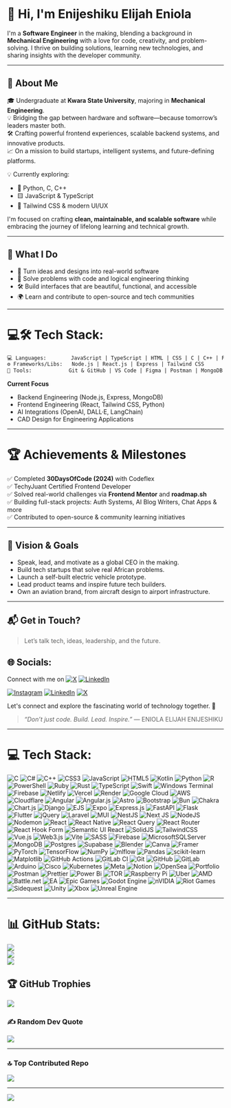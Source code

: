 # 👋 Hi, I'm Enijeshiku Elijah Eniola

I'm a **Software Engineer** in the making, blending a background in **Mechanical Engineering** with a love for code, creativity, and problem-solving. I thrive on building solutions, learning new technologies, and sharing insights with the developer community.

---

## 🚀 About Me

🎓 Undergraduate at **Kwara State University**, majoring in **Mechanical Engineering**.  
💡 Bridging the gap between hardware and software—because tomorrow’s leaders master both.  
🛠️ Crafting powerful frontend experiences, scalable backend systems, and innovative products.  
📈 On a mission to build startups, intelligent systems, and future-defining platforms.

💡 Currently exploring:
- 🐍 Python, C, C++
- 🟨 JavaScript & TypeScript
- 🎨 Tailwind CSS & modern UI/UX  

I'm focused on crafting **clean, maintainable, and scalable software** while embracing the journey of lifelong learning and technical growth.

---

## 💼 What I Do

- 🚀 Turn ideas and designs into real-world software
- 🧩 Solve problems with code and logical engineering thinking
- 🛠️ Build interfaces that are beautiful, functional, and accessible
- 🌍 Learn and contribute to open-source and tech communities
  
---
 # 💻🛠 Tech Stack:

```txt
💻 Languages:        JavaScript | TypeScript | HTML | CSS | C | C++ | Python
⚙️ Frameworks/Libs:   Node.js | React.js | Express | Tailwind CSS
🧰 Tools:            Git & GitHub | VS Code | Figma | Postman | MongoDB (Learning)
```

**Current Focus**  
- Backend Engineering (Node.js, Express, MongoDB)  
- Frontend Engineering (React, Tailwind CSS, Python)  
- AI Integrations (OpenAI, DALL·E, LangChain)  
- CAD Design for Engineering Applications
  
---

# 🏆 Achievements & Milestones

✅ Completed **30DaysOfCode (2024)** with Codeflex  
✅ TechyJuant Certified Frontend Developer  
✅ Solved real-world challenges via **Frontend Mentor** and **roadmap.sh**  
✅ Building full-stack projects: Auth Systems, AI Blog Writers, Chat Apps & more  
✅ Contributed to open-source & community learning initiatives

---

## 🎯 Vision & Goals

- Speak, lead, and motivate as a global CEO in the making.
- Build tech startups that solve real African problems.  
- Launch a self-built electric vehicle prototype.  
- Lead product teams and inspire future tech builders.  
- Own an aviation brand, from aircraft design to airport infrastructure.  

---

## 📬 Get in Touch?

> Let’s talk tech, ideas, leadership, and the future.

## 🌐 Socials:
Connect with me on  [![X](https://img.shields.io/badge/X-black.svg?logo=X&logoColor=white)](https://x.com/https://x.com/https://x.com/@Henneiiy) 
 [![LinkedIn](https://img.shields.io/badge/LinkedIn-%230077B5.svg?logo=linkedin&logoColor=white)](https://linkedin.com/in/https://linkedin.com/in/https://www.linkedin.com/in/enijeshiku-eniola-432a52317/)

[![Instagram](https://img.shields.io/badge/Instagram-%23E4405F.svg?logo=Instagram&logoColor=white)](https://instagram.com/https://instagram.com/henneiy) [![LinkedIn](https://img.shields.io/badge/LinkedIn-%230077B5.svg?logo=linkedin&logoColor=white)](https://linkedin.com/in/https://linkedin.com/in/https://www.linkedin.com/in/enijeshiku-eniola-432a52317/) [![X](https://img.shields.io/badge/X-black.svg?logo=X&logoColor=white)](https://x.com/https://x.com/https://x.com/@Henneiiy)

Let's connect and explore the fascinating world of technology together. 🚀

> *“Don’t just code. Build. Lead. Inspire.”* — ENIOLA ELIJAH ENIJESHIKU

---

# 💻 Tech Stack:
![C](https://img.shields.io/badge/c-%2300599C.svg?style=plastic&logo=c&logoColor=white) ![C#](https://img.shields.io/badge/c%23-%23239120.svg?style=plastic&logo=csharp&logoColor=white) ![C++](https://img.shields.io/badge/c++-%2300599C.svg?style=plastic&logo=c%2B%2B&logoColor=white) ![CSS3](https://img.shields.io/badge/css3-%231572B6.svg?style=plastic&logo=css3&logoColor=white) ![JavaScript](https://img.shields.io/badge/javascript-%23323330.svg?style=plastic&logo=javascript&logoColor=%23F7DF1E) ![HTML5](https://img.shields.io/badge/html5-%23E34F26.svg?style=plastic&logo=html5&logoColor=white) ![Kotlin](https://img.shields.io/badge/kotlin-%237F52FF.svg?style=plastic&logo=kotlin&logoColor=white) ![Python](https://img.shields.io/badge/python-3670A0?style=plastic&logo=python&logoColor=ffdd54) ![R](https://img.shields.io/badge/r-%23276DC3.svg?style=plastic&logo=r&logoColor=white) ![PowerShell](https://img.shields.io/badge/PowerShell-%235391FE.svg?style=plastic&logo=powershell&logoColor=white) ![Ruby](https://img.shields.io/badge/ruby-%23CC342D.svg?style=plastic&logo=ruby&logoColor=white) ![Rust](https://img.shields.io/badge/rust-%23000000.svg?style=plastic&logo=rust&logoColor=white) ![TypeScript](https://img.shields.io/badge/typescript-%23007ACC.svg?style=plastic&logo=typescript&logoColor=white) ![Swift](https://img.shields.io/badge/swift-F54A2A?style=plastic&logo=swift&logoColor=white) ![Windows Terminal](https://img.shields.io/badge/Windows%20Terminal-%234D4D4D.svg?style=plastic&logo=windows-terminal&logoColor=white) ![Firebase](https://img.shields.io/badge/firebase-%23039BE5.svg?style=plastic&logo=firebase) ![Netlify](https://img.shields.io/badge/netlify-%23000000.svg?style=plastic&logo=netlify&logoColor=#00C7B7) ![Vercel](https://img.shields.io/badge/vercel-%23000000.svg?style=plastic&logo=vercel&logoColor=white) ![Render](https://img.shields.io/badge/Render-%46E3B7.svg?style=plastic&logo=render&logoColor=white) ![Google Cloud](https://img.shields.io/badge/GoogleCloud-%234285F4.svg?style=plastic&logo=google-cloud&logoColor=white) ![AWS](https://img.shields.io/badge/AWS-%23FF9900.svg?style=plastic&logo=amazon-aws&logoColor=white) ![Cloudflare](https://img.shields.io/badge/Cloudflare-F38020?style=plastic&logo=Cloudflare&logoColor=white) ![Angular](https://img.shields.io/badge/angular-%23DD0031.svg?style=plastic&logo=angular&logoColor=white) ![Angular.js](https://img.shields.io/badge/angular.js-%23E23237.svg?style=plastic&logo=angularjs&logoColor=white) ![Astro](https://img.shields.io/badge/astro-%232C2052.svg?style=plastic&logo=astro&logoColor=white) ![Bootstrap](https://img.shields.io/badge/bootstrap-%238511FA.svg?style=plastic&logo=bootstrap&logoColor=white) ![Bun](https://img.shields.io/badge/Bun-%23000000.svg?style=plastic&logo=bun&logoColor=white) ![Chakra](https://img.shields.io/badge/chakra-%234ED1C5.svg?style=plastic&logo=chakraui&logoColor=white) ![Chart.js](https://img.shields.io/badge/chart.js-F5788D.svg?style=plastic&logo=chart.js&logoColor=white) ![Django](https://img.shields.io/badge/django-%23092E20.svg?style=plastic&logo=django&logoColor=white) ![EJS](https://img.shields.io/badge/ejs-%23B4CA65.svg?style=plastic&logo=ejs&logoColor=black) ![Expo](https://img.shields.io/badge/expo-1C1E24?style=plastic&logo=expo&logoColor=#D04A37) ![Express.js](https://img.shields.io/badge/express.js-%23404d59.svg?style=plastic&logo=express&logoColor=%2361DAFB) ![FastAPI](https://img.shields.io/badge/FastAPI-005571?style=plastic&logo=fastapi) ![Flask](https://img.shields.io/badge/flask-%23000.svg?style=plastic&logo=flask&logoColor=white) ![Flutter](https://img.shields.io/badge/Flutter-%2302569B.svg?style=plastic&logo=Flutter&logoColor=white) ![jQuery](https://img.shields.io/badge/jquery-%230769AD.svg?style=plastic&logo=jquery&logoColor=white) ![Laravel](https://img.shields.io/badge/laravel-%23FF2D20.svg?style=plastic&logo=laravel&logoColor=white) ![MUI](https://img.shields.io/badge/MUI-%230081CB.svg?style=plastic&logo=mui&logoColor=white) ![NestJS](https://img.shields.io/badge/nestjs-%23E0234E.svg?style=plastic&logo=nestjs&logoColor=white) ![Next JS](https://img.shields.io/badge/Next-black?style=plastic&logo=next.js&logoColor=white) ![NodeJS](https://img.shields.io/badge/node.js-6DA55F?style=plastic&logo=node.js&logoColor=white) ![Nodemon](https://img.shields.io/badge/NODEMON-%23323330.svg?style=plastic&logo=nodemon&logoColor=%BBDEAD) ![React](https://img.shields.io/badge/react-%2320232a.svg?style=plastic&logo=react&logoColor=%2361DAFB) ![React Native](https://img.shields.io/badge/react_native-%2320232a.svg?style=plastic&logo=react&logoColor=%2361DAFB) ![React Query](https://img.shields.io/badge/-React%20Query-FF4154?style=plastic&logo=react%20query&logoColor=white) ![React Router](https://img.shields.io/badge/React_Router-CA4245?style=plastic&logo=react-router&logoColor=white) ![React Hook Form](https://img.shields.io/badge/React%20Hook%20Form-%23EC5990.svg?style=plastic&logo=reacthookform&logoColor=white) ![Semantic UI React](https://img.shields.io/badge/Semantic%20UI%20React-%2335BDB2.svg?style=plastic&logo=SemanticUIReact&logoColor=white) ![SolidJS](https://img.shields.io/badge/SolidJS-2c4f7c?style=plastic&logo=solid&logoColor=c8c9cb) ![TailwindCSS](https://img.shields.io/badge/tailwindcss-%2338B2AC.svg?style=plastic&logo=tailwind-css&logoColor=white) ![Vue.js](https://img.shields.io/badge/vue.js-%2335495e.svg?style=plastic&logo=vuedotjs&logoColor=%234FC08D) ![Web3.js](https://img.shields.io/badge/web3.js-F16822?style=plastic&logo=web3.js&logoColor=white) ![Vite](https://img.shields.io/badge/vite-%23646CFF.svg?style=plastic&logo=vite&logoColor=white) ![SASS](https://img.shields.io/badge/SASS-hotpink.svg?style=plastic&logo=SASS&logoColor=white) ![Firebase](https://img.shields.io/badge/firebase-a08021?style=plastic&logo=firebase&logoColor=ffcd34) ![MicrosoftSQLServer](https://img.shields.io/badge/Microsoft%20SQL%20Server-CC2927?style=plastic&logo=microsoft%20sql%20server&logoColor=white) ![MongoDB](https://img.shields.io/badge/MongoDB-%234ea94b.svg?style=plastic&logo=mongodb&logoColor=white) ![Postgres](https://img.shields.io/badge/postgres-%23316192.svg?style=plastic&logo=postgresql&logoColor=white) ![Supabase](https://img.shields.io/badge/Supabase-3ECF8E?style=plastic&logo=supabase&logoColor=white) ![Blender](https://img.shields.io/badge/blender-%23F5792A.svg?style=plastic&logo=blender&logoColor=white) ![Canva](https://img.shields.io/badge/Canva-%2300C4CC.svg?style=plastic&logo=Canva&logoColor=white) ![Framer](https://img.shields.io/badge/Framer-black?style=plastic&logo=framer&logoColor=blue) ![PyTorch](https://img.shields.io/badge/PyTorch-%23EE4C2C.svg?style=plastic&logo=PyTorch&logoColor=white) ![TensorFlow](https://img.shields.io/badge/TensorFlow-%23FF6F00.svg?style=plastic&logo=TensorFlow&logoColor=white) ![NumPy](https://img.shields.io/badge/numpy-%23013243.svg?style=plastic&logo=numpy&logoColor=white) ![mlflow](https://img.shields.io/badge/mlflow-%23d9ead3.svg?style=plastic&logo=numpy&logoColor=blue) ![Pandas](https://img.shields.io/badge/pandas-%23150458.svg?style=plastic&logo=pandas&logoColor=white) ![scikit-learn](https://img.shields.io/badge/scikit--learn-%23F7931E.svg?style=plastic&logo=scikit-learn&logoColor=white) ![Matplotlib](https://img.shields.io/badge/Matplotlib-%23ffffff.svg?style=plastic&logo=Matplotlib&logoColor=black) ![GitHub Actions](https://img.shields.io/badge/github%20actions-%232671E5.svg?style=plastic&logo=githubactions&logoColor=white) ![GitLab CI](https://img.shields.io/badge/gitlab%20CI-%23181717.svg?style=plastic&logo=gitlab&logoColor=white) ![Git](https://img.shields.io/badge/git-%23F05033.svg?style=plastic&logo=git&logoColor=white) ![GitHub](https://img.shields.io/badge/github-%23121011.svg?style=plastic&logo=github&logoColor=white) ![GitLab](https://img.shields.io/badge/gitlab-%23181717.svg?style=plastic&logo=gitlab&logoColor=white) ![Arduino](https://img.shields.io/badge/-Arduino-00979D?style=plastic&logo=Arduino&logoColor=white) ![Cisco](https://img.shields.io/badge/cisco-%23049fd9.svg?style=plastic&logo=cisco&logoColor=black) ![Kubernetes](https://img.shields.io/badge/kubernetes-%23326ce5.svg?style=plastic&logo=kubernetes&logoColor=white) ![Meta](https://img.shields.io/badge/Meta-%230467DF.svg?style=plastic&logo=Meta&logoColor=white) ![Notion](https://img.shields.io/badge/Notion-%23000000.svg?style=plastic&logo=notion&logoColor=white) ![OpenSea](https://img.shields.io/badge/OpenSea-%232081E2.svg?style=plastic&logo=opensea&logoColor=white) ![Portfolio](https://img.shields.io/badge/Portfolio-%23000000.svg?style=plastic&logo=firefox&logoColor=#FF7139) ![Postman](https://img.shields.io/badge/Postman-FF6C37?style=plastic&logo=postman&logoColor=white) ![Prettier](https://img.shields.io/badge/prettier-%23F7B93E.svg?style=plastic&logo=prettier&logoColor=black) ![Power Bi](https://img.shields.io/badge/power_bi-F2C811?style=plastic&logo=powerbi&logoColor=black) ![TOR](https://img.shields.io/badge/tor-%237E4798.svg?style=plastic&logo=tor-project&logoColor=white) ![Raspberry Pi](https://img.shields.io/badge/-Raspberry_Pi-C51A4A?style=plastic&logo=Raspberry-Pi) ![Uber](https://img.shields.io/badge/Uber-%23000000.svg?style=plastic&logo=Uber&logoColor=white) ![AMD](https://img.shields.io/badge/AMD-%23000000.svg?style=plastic&logo=amd&logoColor=white) ![Battle.net](https://img.shields.io/badge/battle.net-%2300AEFF.svg?style=plastic&logo=battle.net&logoColor=white) ![EA](https://img.shields.io/badge/ea-%23000000.svg?style=plastic&logo=ea&logoColor=white) ![Epic Games](https://img.shields.io/badge/epicgames-%23313131.svg?style=plastic&logo=epicgames&logoColor=white) ![Godot Engine](https://img.shields.io/badge/GODOT-%23FFFFFF.svg?style=plastic&logo=godot-engine) ![nVIDIA](https://img.shields.io/badge/nVIDIA-%2376B900.svg?style=plastic&logo=nVIDIA&logoColor=white) ![Riot Games](https://img.shields.io/badge/riotgames-D32936.svg?style=plastic&logo=riotgames&logoColor=white) ![Sidequest](https://img.shields.io/badge/sidequest-%23101227.svg?style=plastic&logo=sidequest&logoColor=white) ![Unity](https://img.shields.io/badge/unity-%23000000.svg?style=plastic&logo=unity&logoColor=white) ![Xbox](https://img.shields.io/badge/xbox-%23107C10.svg?style=plastic&logo=xbox&logoColor=white) ![Unreal Engine](https://img.shields.io/badge/unrealengine-%23313131.svg?style=plastic&logo=unrealengine&logoColor=white)

---

# 📊 GitHub Stats:
![](https://github-readme-stats.vercel.app/api?username=Hnn3y&theme=merko&hide_border=false&include_all_commits=true&count_private=false)<br/>
![](https://github-readme-streak-stats.herokuapp.com/?user=Hnn3y&theme=merko&hide_border=false)<br/>
![](https://github-readme-stats.vercel.app/api/top-langs/?username=Hnn3y&theme=merko&hide_border=false&include_all_commits=true&count_private=false&layout=compact)

## 🏆 GitHub Trophies
![](https://github-profile-trophy.vercel.app/?username=Hnn3y&theme=onedark&no-frame=false&no-bg=false&margin-w=4)

### ✍️ Random Dev Quote
![](https://quotes-github-readme.vercel.app/api?type=vetical&theme=radical)

---

### 🔝 Top Contributed Repo
![](https://github-contributor-stats.vercel.app/api?username=Hnn3y&limit=5&theme=onedark&combine_all_yearly_contributions=true)

---
[![](https://visitcount.itsvg.in/api?id=Hnn3y&icon=1&color=1)](https://visitcount.itsvg.in)

<!-- Proudly created with GPRM ( https://gprm.itsvg.in ) -->
